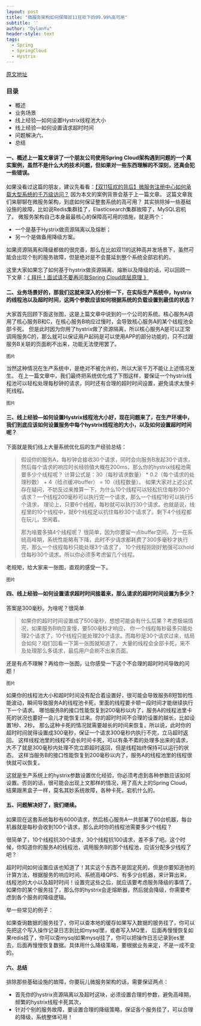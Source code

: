 ```yaml
---
layout: post
title: "微服务架构如何保障双11狂欢下的99.99%高可用"
subtitle: ''
author: "DylanYu"
header-style: text
tags:
  - Spring
  - SpringCloud
  - Hystrix
---
```


<a href="https://juejin.im/post/5be99a68e51d4511a8090440" target="_blank">原文地址</a>

### 目录
- 概述
- 业务场景
- 线上经验—如何设置Hystrix线程池大小
- 线上经验—如何设置请求超时时间
- 问题解决六、
- 总结

#### 一、概述上一篇文章讲了一个朋友公司使用Spring Cloud架构遇到问题的一个真实案例，虽然不是什么大的技术问题，但如果对一些东西理解的不深刻，还真会犯一些错误。

如果没看过这篇的朋友，建议先看看：[【双11狂欢的背后】微服务注册中心如何承载大型系统的千万级访问？](https://juejin.im/post/5be3f8dcf265da613a5382ca) 因为本文的案例背景会基于上一篇文章。
这篇文章我们来聊聊在微服务架构，到底如何保证整套系统的高可用？
其实排除掉一些基础设施的故障，比如说Redis集群挂了，Elasticsearch集群故障了，MySQL宕机了。
微服务架构自己本身最最核心的保障高可用的措施，就是两个：

- 一个是基于Hystrix做资源隔离以及熔断；
- 另一个是做备用降级方案。

如果资源隔离和降级都做的很完善，那么在比如双11的这种高并发场景下，虽然可能会出现个别的服务故障，但是绝对是不会蔓延到整个系统全部宕机的。

这里大家如果忘了如何基于hystrix做资源隔离、熔断以及降级的话，可以回顾一下文章：[《 拜托！面试请不要再问我Spring Cloud底层原理 》](https://juejin.im/post/5be13b83f265da6116393fc7)

#### 二、业务场景好的，那我们这就来深入的分析一下，在实际生产系统中，hystrix的线程池以及超时时间，这两个参数应该如何根据系统的负载设置到最佳的状态？

大家首先回顾下面这张图，这是上篇文章中说到的一个公司的系统。核心服务A调用了核心服务B和C，在核心服务B响应过慢时，会导致核心服务A的某个线程池全部卡死。
但是此时因为你用了hystrix做了资源隔离，所以核心服务A是可以正常调用服务C的，那么就可以保证用户起码是可以使用APP的部分功能的，只不过跟服务B关联的页面刷不出来，功能无法使用罢了。

    图片

当然这种情况在生产系统中，是绝对不被允许的，所以大家千万不能让上述情况发生。
在上一篇文章中，我们最终把系统优化成了下图这样，要保证一个hystrix线程池可以轻松处理每秒钟的请求，同时还有合理的超时时间设置，避免请求太慢卡死线程。

    图片

#### 三、线上经验—如何设置Hystrix线程池大小好，现在问题来了，在生产环境中，我们到底应该如何设置服务中每个hystrix线程池的大小，以及如何设置超时时间呢？

下面就是我们线上大量系统优化后的生产经验总结：

> 假设你的服务A，每秒钟会接收30个请求，同时会向服务B发起30个请求，然后每个请求的响应时长经验值大概在200ms，那么你的hystrix线程池需要多少个线程呢？
> 计算公式是：30（每秒请求数量） * 0.2（每个请求的处理秒数） + 4（给点缓冲buffer） = 10（线程数量）。
> 如果大家对上述公式存在疑问，不妨反过来推算一下，为什么10个线程可以轻松抗住每秒30个请求？一个线程200毫秒可以执行完一个请求，那么一个线程1秒可以执行5个请求，
> 理论上，只要6个线程，每秒就可以执行30个请求。也就是说，线程里的10个线程中，就6个线程足以抗住每秒30个请求了。剩下4个线程都在玩儿，空闲着。
>
> 那为啥要多搞4个线程呢？
> 很简单，因为你要留一点buffer空间。万一在系统高峰期，系统性能略有下降，此时不少请求都耗费了300多毫秒才执行完，那么一个线程每秒只能处理3个请求了，
> 10个线程刚刚好勉强可以hold住每秒30个请求。所以你必须多考虑留几个线程。

老规矩，给大家来一张图，直观的感受一下。

    图片

#### 四、线上经验—如何设置请求超时时间接着来，那么请求的超时时间设置为多少？

答案是300毫秒。为啥呢？很简单

> 如果你的超时时间设置成了500毫秒，想想可能会有什么后果？考虑极端情况，如果服务B响应变慢，要500毫秒才响应，
> 你一个线程每秒最多只能处理2个请求了，10个线程只能处理20个请求。而每秒是30个请求过来，结局会如何？咱们回看一下第一张图就知道了，
> 大量的线程会全部卡死，来不及处理那么多请求，最后用户会刷不出来页面。

还是有点不理解？再给你一张图，让你感受一下这个不合理的超时时间导致的问题！

    图片

如果你的线程池大小和超时时间没有配合着设置好，很可能会导致服务B短暂的性能波动，瞬间导致服务A的线程池卡死，里面的线程要卡顿一段时间才能继续执行下一个请求。
哪怕服务B的接口性能恢复到200毫秒以内了，服务A的线程池里卡死的状况也要好一会儿才能恢复过来。你的超时时间不合理的设置的越长，比如设置1秒、2秒，
那么这种卡死的情况就需要越长的时间来恢复。所以说，此时你的超时时间就得设置成300毫秒，保证一个请求300毫秒内执行不完，立马超时返回。
这样线程池里的线程不会长时间卡死，可以有条不紊的处理多出来的请求，大不了就是300毫秒内处理不完立即超时返回，但是线程始终保持可以运行的状态。
这样当服务B的接口性能恢复到200毫秒以内了，服务A的线程池里的线程很快就可以恢复。

这就是生产系统上的hystrix参数设置优化经验，你必须考虑到各种参数应该如何设置。否则的话，很可能会出现上文那样的情况，用了高大上的Spring Cloud，结果跟黑盒子一样，莫名其妙系统故障，各种卡死，宕机什么的。

#### 五、问题解决好了，我们继续。

如果现在这套系统每秒有6000请求，然后核心服务A一共部署了60台机器，每台机器就是每秒会收到100个请求，那么此时你的线程池需要多少个线程？

很简单了，10个线程抗30个请求，30个线程抗100请求，差不多了吧。这个时候，你知道你的服务A的线程池，调用服务B的那个线程池，应该分配多少线程了吧？

超时时间如何设置应该也知道了！其实这个东西不是固定死的，但是你要知道他的计算方法，根据服务的响应时间、系统高峰QPS、有多少台机器，来计算出来，
线程池的大小以及超时时间！设置完这些之后，就应该要考虑服务降级的事情了。如果你的某个服务挂了，那么你的hystrix会走熔断器，然后就会降级，你需要考虑到各个服务的降级逻辑。

举一些常见的例子：

如果查询数据的服务挂了，你可以查本地的缓存如果写入数据的服务挂了，你可以先把这个写入操作记录日志到比如mysql里，或者写入MQ里，
后面再慢慢恢复如果redis挂了，你可以查mysql如果mysql挂了，你可以把操作日志记录到es里去，后面再慢慢恢复数据。具体用什么降级策略，要根据业务来定，不是一成不变的。

#### 六、总结

排除那些基础设施的故障，你要玩儿微服务架构的话，需要保证两点：

- 首先你的hystrix资源隔离以及超时这块，必须设置合理的参数，避免高峰期，频繁的hystrix线程卡死其次，
- 针对个别的服务故障，要设置合理的降级策略，保证各个服务挂了，可以合理的降级，系统整体可用！

